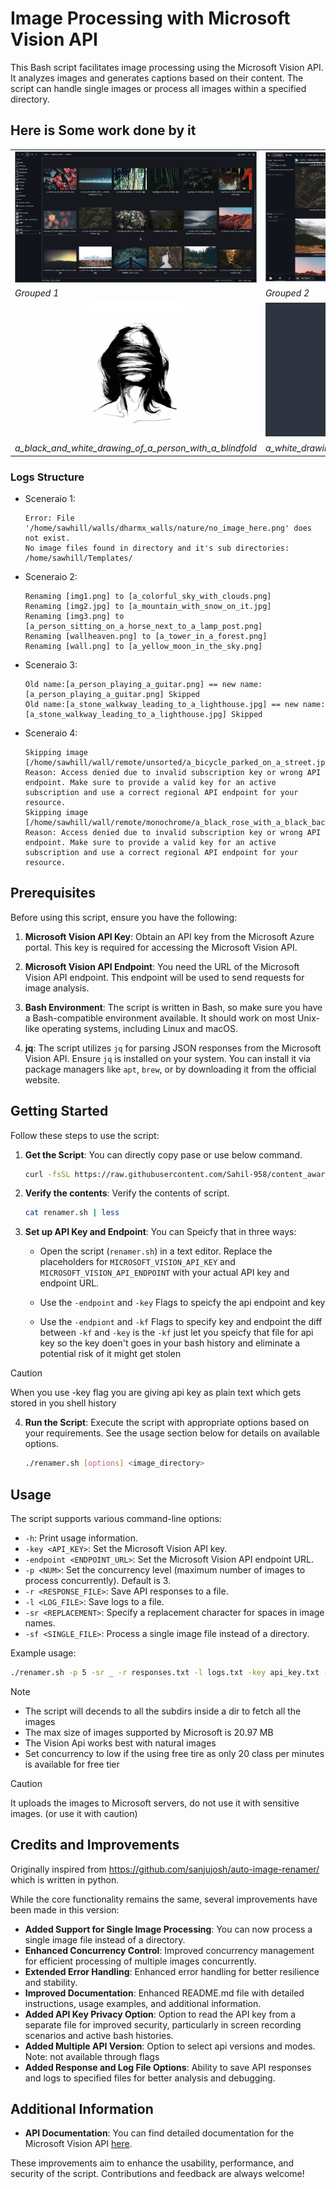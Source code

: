 # Image Processing with Microsoft Vision API

This Bash script facilitates image processing using the Microsoft Vision API. It analyzes images and generates captions based on their content. The script can handle single images or process all images within a specified directory.



## Here is Some work done by it 
|| |
|---------|---------|
| ![Example01](assets/example01.png) | ![Example02](assets/example02.png) |
| *Grouped 1* | *Grouped 2* |
| ![Example03](assets/a_black_and_white_drawing_of_a_person_with_a_blindfold.png) | ![Example04](assets/a_white_drawing_of_a_person_with_a_mask_on_his_head.png) |
| *a_black_and_white_drawing_of_a_person_with_a_blindfold*| *a_white_drawing_of_a_person_with_a_mask_on_his_head* |


### Logs Structure

- Sceneraio 1:
    ```
    Error: File '/home/sawhill/walls/dharmx_walls/nature/no_image_here.png' does not exist.
    No image files found in directory and it's sub directories: /home/sawhill/Templates/
    ```

- Sceneraio 2:

    ```
    Renaming [img1.png] to [a_colorful_sky_with_clouds.png]
    Renaming [img2.jpg] to [a_mountain_with_snow_on_it.jpg]
    Renaming [img3.png] to [a_person_sitting_on_a_horse_next_to_a_lamp_post.png]
    Renaming [wallheaven.png] to [a_tower_in_a_forest.png]
    Renaming [wall.png] to [a_yellow_moon_in_the_sky.png]
    ```

- Sceneraio 3:

    ```
    Old name:[a_person_playing_a_guitar.png] == new name:[a_person_playing_a_guitar.png] Skipped
    Old name:[a_stone_walkway_leading_to_a_lighthouse.jpg] == new name:[a_stone_walkway_leading_to_a_lighthouse.jpg] Skipped
    ```

- Sceneraio 4:

    ```
    Skipping image [/home/sawhill/wall/remote/unsorted/a_bicycle_parked_on_a_street.jpg]
    Reason: Access denied due to invalid subscription key or wrong API endpoint. Make sure to provide a valid key for an active subscription and use a correct regional API endpoint for your resource. 
    Skipping image [/home/sawhill/wall/remote/monochrome/a_black_rose_with_a_black_background.jpg]
    Reason: Access denied due to invalid subscription key or wrong API endpoint. Make sure to provide a valid key for an active subscription and use a correct regional API endpoint for your resource. 
    ```



## Prerequisites

Before using this script, ensure you have the following:

1. **Microsoft Vision API Key**: Obtain an API key from the Microsoft Azure portal. This key is required for accessing the Microsoft Vision API.

2. **Microsoft Vision API Endpoint**: You need the URL of the Microsoft Vision API endpoint. This endpoint will be used to send requests for image analysis.

3. **Bash Environment**: The script is written in Bash, so make sure you have a Bash-compatible environment available. It should work on most Unix-like operating systems, including Linux and macOS.

4. **jq**: The script utilizes `jq` for parsing JSON responses from the Microsoft Vision API. Ensure `jq` is installed on your system. You can install it via package managers like `apt`, `brew`, or by downloading it from the official website.

## Getting Started

Follow these steps to use the script:

1. **Get the Script**: You can directly copy pase or use below command.

    ```bash
    curl -fsSL https://raw.githubusercontent.com/Sahil-958/content_aware_renaming/main/renamer.sh > renamer.sh && chmod +x renamer.sh
    ```

2. **Verify the contents**: Verify the contents of script.

    ```bash
    cat renamer.sh | less
    ```

3. **Set up API Key and Endpoint**:  You can Speicfy that in three ways:   

    - Open the script (`renamer.sh`) in a text editor. Replace the placeholders for `MICROSOFT_VISION_API_KEY` and `MICROSOFT_VISION_API_ENDPOINT` with your actual API key and endpoint URL.

    - Use the `-endpoint` and `-key` Flags to speicfy the api endpoint and key 
      
    - Use the `-endpiont` and `-kf` Flags to specify key and endpoint the diff between `-kf` and `-key` is the `-kf` just let you speicfy that file for api key so the key doen't goes in your bash history and eliminate a potential risk of it might get stolen

> [!CAUTION]
> When you use -key flag you are giving api key as plain text which gets stored in you shell history

4. **Run the Script**: Execute the script with appropriate options based on your requirements. See the usage section below for details on available options.

    ```bash
    ./renamer.sh [options] <image_directory>
    ```

## Usage

The script supports various command-line options:

- `-h`: Print usage information.
- `-key <API_KEY>`: Set the Microsoft Vision API key.
- `-endpoint <ENDPOINT_URL>`: Set the Microsoft Vision API endpoint URL.
- `-p <NUM>`: Set the concurrency level (maximum number of images to process concurrently). Default is 3.
- `-r <RESPONSE_FILE>`: Save API responses to a file.
- `-l <LOG_FILE>`: Save logs to a file.
- `-sr <REPLACEMENT>`: Specify a replacement character for spaces in image names.
- `-sf <SINGLE_FILE>`: Process a single image file instead of a directory.

Example usage:

```bash
./renamer.sh -p 5 -sr _ -r responses.txt -l logs.txt -key api_key.txt -endpoint "https://example.cognitiveservices.azure.com" ~/Pictures/
```

> [!NOTE]  
> - The script will decends to all the subdirs inside a dir to fetch all the images 
> - The max size of images supported by Microsoft is 20.97 MB 
> - The Vision Api works best with natural images
> - Set concurrency to low if the using free tire as only 20 class per minutes is available for free tier

> [!CAUTION]
> It uploads the images to Microsoft servers, do not use it with sensitive images. (or use it with caution) 

## Credits and Improvements

Originally inspired from https://github.com/sanjujosh/auto-image-renamer/ which is written in python.

While the core functionality remains the same, several improvements have been made in this version:

- **Added Support for Single Image Processing**: You can now process a single image file instead of a directory.
- **Enhanced Concurrency Control**: Improved concurrency management for efficient processing of multiple images concurrently.
- **Extended Error Handling**: Enhanced error handling for better resilience and stability.
- **Improved Documentation**: Enhanced README.md file with detailed instructions, usage examples, and additional information.
- **Added API Key Privacy Option**: Option to read the API key from a separate file for improved security, particularly in screen recording scenarios and active bash histories.
- **Added Multiple API Version**: Option to select api versions and modes. Note: not available through flags
- **Added Response and Log File Options**: Ability to save API responses and logs to specified files for better analysis and debugging.

## Additional Information

- **API Documentation**: You can find detailed documentation for the Microsoft Vision API [here](https://eastus.dev.cognitive.microsoft.com/docs/services/Cognitive_Services_Unified_Vision_API_2023-10-01/operations/61d65934cd35050c20f73ab6).

These improvements aim to enhance the usability, performance, and security of the script. Contributions and feedback are always welcome!
